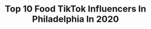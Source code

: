 ---
title: Top 10 Food TikTok Influencers In Philadelphia In 2020
description: >-
  Find top food TikTok influencers in Philadelphia in 2020. Most popular hashtags: #philadelphia #food #tiktokprom #quarantine.
platform: TikTok
profiles:
  - username: "the.big.v"
    fullname: >-
      frvnkkkk
    location: "United States"
    followers: 3134
    engagement: 1252
    commentsToLikes: 0.047201
    id: cka8dyizxuzms0i780bnpeztz
    verified: false
    hashtags: "#naruto, #marvel, #monopolyguy, #riseofskywalker"
  - username: "shelfinnn"
    fullname: >-
      Shelfinnn
    location: "United States"
    followers: 4678
    engagement: 863
    commentsToLikes: 0.086731
    id: cka5ztzsioasc0i78d6qxh1uj
    verified: false
    hashtags: "#nursinghumor, #tzofim, #nursingschool, #birthday"
  - username: "smack_yo_mama"
    fullname: >-
      EL TORO
    location: "United States"
    followers: 3093
    engagement: 836
    commentsToLikes: 0.077248
    id: cka0fwuni1pb70i78bavq4p7l
    verified: false
    hashtags: "#trucker, #cursedimages, #angel, #datingstorytime"
  - username: "chefsam_n"
    fullname: >-
      Sam Nahhas
    location: "United States"
    followers: 152110
    engagement: 481
    commentsToLikes: 0.006132
    id: ck8toyuu5oiqx0j78c4ol0v84
    verified: false
    hashtags: "#holiday, #fypchallenge, #america, #caramel"
  - username: "juliiamarryyy"
    fullname: >-
      Julia Murphy
    location: "United States"
    followers: 2961
    engagement: 665
    commentsToLikes: 0.059870
    id: ckahy5q4ky10n0i78uo7qgzoq
    verified: false
    hashtags: "#toddlerlife, #longhair, #goingpro, #snacc"
  - username: "ryannottryin"
    fullname: >-
      Ryan Williams
    location: "United States"
    followers: 3141
    engagement: 767
    commentsToLikes: 0.034348
    id: ck8ttsqirs4l50j788k4a0nwf
    verified: false
    hashtags: "#healthheroes, #fakeout, #racoon, #philadelphia"
  - username: "wilddakota2"
    fullname: >-
      Wild Dakota
    location: "United States"
    followers: 45740
    engagement: 1086
    commentsToLikes: 0.030681
    id: ckac3sqwzbvo00i782rgdabrc
    verified: false
    hashtags: "#mydog, #yourpge, #werkitfromhome, #theboys"
  - username: "thurldes"
    fullname: >-
      Destin
    location: "United States"
    followers: 12959
    engagement: 731
    commentsToLikes: 0.054687
    id: ck9773riz2l120j78ncsbitzx
    verified: false
    hashtags: "#jokes, #mothersday, #gobirds, #rice"
  - username: "steam.team"
    fullname: >-
      Steam Team
    location: "United States"
    followers: 18805
    engagement: 546
    commentsToLikes: 0.071190
    id: ckan1loj5w2rb0i78ua8g0vlz
    verified: false
    hashtags: "#netflix, #netflixandchill, #minitutorials, #notanartist"
  - username: "foodchase"
    fullname: >-
      food
    location: "United States"
    followers: 44224
    engagement: 1134
    commentsToLikes: 0.015279
    id: ck81s3d1opp000j783figu5y2
    verified: false
    hashtags: "#moreyouknow, #tiktokprom, #oreos, #spadeolay"
---
